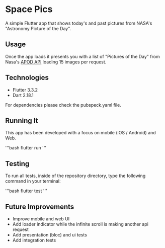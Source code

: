 # Space Pics

A simple Flutter app that shows today's and past pictures from NASA's "Astronomy Picture of the Day".

## Usage

Once the app loads it presents you with a list of "Pictures of the Day" from Nasa's [APOD API](https://github.com/nasa/apod-api) loading 15 images per request. 

## Technologies

- Flutter 3.3.2
- Dart 2.18.1

For dependencies please check the pubspeck.yaml file.

## Running It

This app has been developed with a focus on mobile (iOS / Android) and Web.

'''bash
flutter run
'''

## Testing

To run all tests, inside of the repository directory, type the following command in your terminal:

'''bash
flutter test
'''

## Future Improvements

- Improve mobile and web UI
- Add loader indicator while the infinite scroll is making another api request
- Add presentation (bloc) and ui tests
- Add integration tests




